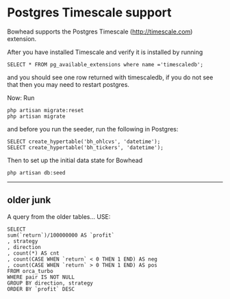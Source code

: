# Postgres Timescale support
Bowhead supports the Postgres Timescale (http://timescale.com) extension.

After you have installed Timescale and verify it is installed by running
```
SELECT * FROM pg_available_extensions where name ='timescaledb';
```
and you should see one row returned with timescaledb, if you do not see that then you may need to restart postgres.

Now:
Run
```
php artisan migrate:reset
php artisan migrate
```
and before you run the seeder, run the following in Postgres:
```
SELECT create_hypertable('bh_ohlcvs', 'datetime');
SELECT create_hypertable('bh_tickers', 'datetime');
```
Then to set up the initial data state for Bowhead
```
php artisan db:seed
```

---
## older junk
A query from the older tables...
USE:
```
SELECT 
sum(`return`)/100000000 AS `profit`
, strategy
, direction
, count(*) AS cnt
, count(CASE WHEN `return` < 0 THEN 1 END) AS neg
, count(CASE WHEN `return` > 0 THEN 1 END) AS pos  
FROM orca_turbo
WHERE pair IS NOT NULL
GROUP BY direction, strategy
ORDER BY `profit` DESC
```
